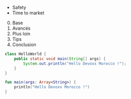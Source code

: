 * Safety
* Time to market

0. Base
1. Avancés
2. Plus loin
3. Tips
4. Conclusion



```java
class HelloWorld {
    public static void main(String[] args) {
        System.out.println("Hello Devoxx Morocco !");
    }
}
```

```kotlin
fun main(args: Array<String>) {
    println("Hello Devoxx Morocco !")
}


```








